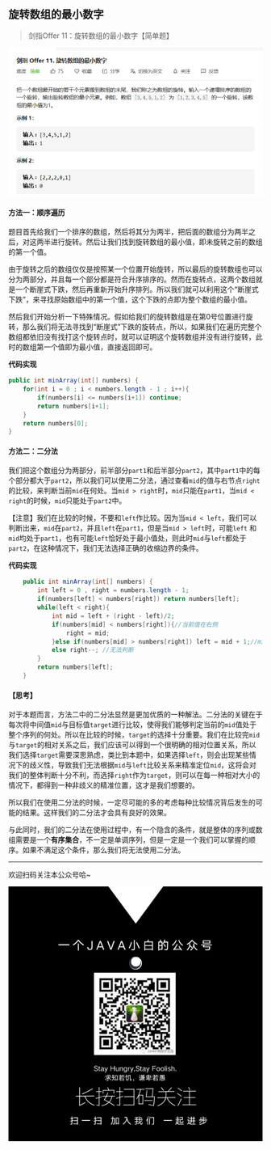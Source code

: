 ## 旋转数组的最小数字

> 剑指Offer 11：旋转数组的最小数字【简单题】

![](题目描述.png)

#### 方法一：顺序遍历

题目首先给我们一个排序的数组，然后将其分为两半，把后面的数组分为两半之后，对这两半进行旋转。然后让我们找到旋转数组的最小值，即未旋转之前的数组的第一个值。

由于旋转之后的数组仅仅是按照某一个位置开始旋转，所以最后的旋转数组也可以分为两部分，并且每一个部分都是符合升序排序的。然而在旋转点，这两个数组就是一个断崖式下跌，然后再重新开始升序排列。所以我们就可以利用这个“断崖式下跌”，来寻找原始数组中的第一个值，这个下跌的点即为整个数组的最小值。

然后我们开始分析一下特殊情况。假如给我们的旋转数组是在第0号位置进行旋转，那么我们将无法寻找到“断崖式”下跌的旋转点，所以，如果我们在遍历完整个数组都依旧没有找打这个旋转点时，就可以证明这个旋转数组并没有进行旋转，此时的数组第一个值即为最小值，直接返回即可。

**代码实现**

```java
public int minArray(int[] numbers) {
    for(int i = 0 ; i < numbers.length - 1 ; i++){
        if(numbers[i] <= numbers[i+1]) continue;
        return numbers[i+1];
    }
    return numbers[0];
}
```

#### 方法二：二分法

我们把这个数组分为两部分，前半部分```part1```和后半部分```part2```，其中```part1```中的每个部分都大于```part2```，所以我们可以使用二分法，通过查看```mid```的值与右节点```right```的比较，来判断当前```mid```在何处。当```mid > right```时，```mid```只能在```part1```，当```mid < right```的时候，```mid```只能处于```part2```中。

【注意】我们在比较的时候，不要和```left```作比较。因为当```mid < left```，我们可以判断出来，```mid```在``part2``，并且```left```在```part1```，但是当```mid > left```时，可能```left``` 和```mid```均处于```part1```，也有可能```left```恰好处于最小值处，则此时```mid```与```left```都处于```part2```，在这种情况下，我们无法选择正确的收缩边界的条件。

**代码实现**

```java
    public int minArray(int[] numbers) {
        int left = 0 , right = numbers.length - 1;
        if(numbers[left] < numbers[right]) return numbers[left];
        while(left < right){
            int mid = left + (right - left)/2;
            if(numbers[mid] < numbers[right]){//当前值在右侧
                right = mid;
            }else if(numbers[mid] > numbers[right]) left = mid + 1;//mid在左侧
            else right--; //无法判断
        }
        return numbers[left];
    }
```



#### 【思考】

对于本题而言，方法二中的二分法显然是更加优质的一种解法。二分法的关键在于每次将中间值```mid```与目标值```target```进行比较，使得我们能够判定当前的```mid```值处于整个序列的何处。所以在比较的时候，```target```的选择十分重要。我们在比较完```mid```与```target```的相对关系之后，我们应该可以得到一个很明确的相对位置关系，所以我们选择```target```需要深思熟虑，类比到本题中，如果选择```left```，则会出现某些情况下的歧义性，导致我们无法根据```mid```与```left```比较关系来精准定位```mid```，这将会对我们的整体判断十分不利，而选择```right```作为```target```，则可以在每一种相对大小的情况下，都得到一种非歧义的精准位置，这才是我们想要的。

所以我们在使用二分法的时候，一定尽可能的多的考虑每种比较情况背后发生的可能的结果。这样我们的二分法才会具有良好的效果。

与此同时，我们的二分法在使用过程中，有一个隐含的条件，就是整体的序列或数组需要是一个**有序集合**，不一定是单调序列，但是一定是一个我们可以掌握的顺序。如果不满足这个条件，那么我们将无法使用二分法。

---

欢迎扫码关注本公众号哈~

![](../微信公众号二维码.png)

